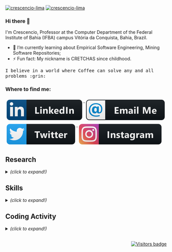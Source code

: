 [![crescencio-lima](https://img.shields.io/badge/crescencio--lima-website-green?colorA=61c265&colorB=4CAF50&style=for-the-badge)](https://www.crescenciolima.com)
[![crescencio-lima](https://img.shields.io/badge/crescencio--lima-channel-green?colorA=ef5350&colorB=d32f2f&style=for-the-badge)](https://www.youtube.com/c/CrescencioLima/)



### Hi there 👋


<!--
**cretchas/cretchas** is a ✨ _special_ ✨ repository because its `README.md` (this file) appears on your GitHub profile.

Here are some ideas to get you started:

- 🔭 I’m currently working on ...
- 🌱 I’m currently learning ...
- 👯 I’m looking to collaborate on ...
- 🤔 I’m looking for help with ...
- 💬 Ask me about ...
- 📫 How to reach me: ...
- 😄 Pronouns: ...
- ⚡ Fun fact: ...


### Talking about me

<img width="18" src="https://upload.wikimedia.org/wikipedia/en/0/05/Flag_of_Brazil.svg" alt="Brazil" />
<img width="16" src="https://upload.wikimedia.org/wikipedia/commons/2/28/Bandeira_da_Bahia.svg" alt="Bahia" />
-->

<p>
  I'm Crescencio, Professor at the Computer Department of the Federal Institute of Bahia (IFBA) campus Vitória da Conquista, Bahia, Brazil.
</p>

- 🔭 I’m currently learning about Empirical Software Engineering, Mining Software Repositories; 
- ⚡ Fun fact: My nickname is CRETCHAS since childhood.

<samp>
    I believe in a world where Coffee can solve any and all problems :grin:
  </samp>

### Where to find me:

<a href="https://www.linkedin.com/in/crescencio-lima-63b66320/">
    <img src="svg/social/linkedin.svg" alt="linkedin" style="vertical-align:top; margin:6px 4px">
</a>

<a href="mailto:crescencio@ifba.edu.br">
    <img src="svg/social/email_me.svg" alt="email_me" style="vertical-align:top; margin:6px 4px">
</a>

<a href="https://twitter.com/cretchas">
  <img src="svg/social/twitter.svg" alt="twitter" style="vertical-align:top; margin:6px 4px">
</a>

<a href="http://instagram.com/cretchas/">
  <img src="svg/social/instagram.svg" alt="instagram" style="vertical-align:top; margin:6px 4px">
</a>

<br/>

## Research

<details>
  <summary> <b> </b> <i>(click to expand!)</i> </summary>
  <br />

### Curriculum Vitae
<a href="http://lattes.cnpq.br/9104143705992817">
  <img src="svg/academic/lattes.svg" alt="lattes" style="vertical-align:top; margin:6px 4px">
</a>

<a href="https://orcid.org/0000-0002-0286-2056">
  <img src="svg/academic/ORCID.svg" alt="orcid" style="vertical-align:top; margin:6px 4px">
</a>

### Publications
<a href="https://ifba.academia.edu/CrescencioRodriguesLimaNeto">
  <img src="svg/academic/academia.svg" alt="academia" style="vertical-align:top; margin:6px 4px">
</a>

<a href="http://dblp.uni-trier.de/pers/hd/n/Neto:Crescencio_Rodrigues_Lima">
  <img src="svg/academic/DBLP.svg" alt="dblp" style="vertical-align:top; margin:6px 4px">
</a>

<a href="https://scholar.google.com.br/citations?user=0DzUe-YAAAAJ&hl=en">
  <img src="svg/academic/Google_Scholar.svg" alt="Google Scholar" style="vertical-align:top; margin:6px 4px">
</a>

<a href="https://www.researchgate.net/profile/Crescencio_Lima">
  <img src="svg/academic/Research_Gate.svg" alt="Research Gate" style="vertical-align:top; margin:6px 4px">
</a>

<!-- ARVIX, ZENODO -->

</details>

## Skills

<details>
  <summary> <b> </b> <i>(click to expand!)</i> </summary>
  <br />


### Programming Languages
  
<a href="https://www.java.com/en/" target="blank">
<code><img src="svg/dev/languages/java.svg" alt="java" style="vertical-align:top; margin:4px"></code></a>
<a href="#">
<code><img src="svg/dev/languages/python.svg" alt="python" style="vertical-align:top; margin:6px 4px"></code>
</a>
<code><img height="32" src="https://upload.wikimedia.org/wikipedia/commons/thumb/9/92/LaTeX_logo.svg/2560px-LaTeX_logo.svg.png" alt="Latex"/></code>
  <a href="#">
    <img src="svg/dev/languages/html.svg" alt="html" style="vertical-align:top; margin:6px 4px">
  </a>
  <a href="#">
    <img src="svg/dev/languages/css3.svg" alt="css3" style="vertical-align:top; margin:6px 4px">
  </a>  
  <a href="#">
    <img src="svg/dev/languages/r.svg" alt="r" style="vertical-align:top; margin:6px 4px">
  </a>  



### Frameworks

   <a href="#">
    <img src="svg/dev/frameworks/bootstrap.svg" alt="bootstrap" style="vertical-align:top; margin:6px 4px">
  </a>  
   <a href="#">
    <img src="svg/dev/frameworks/django.svg" alt="django" style="vertical-align:top; margin:6px 4px">
  </a>  

<code><img height="32" src="https://junit.org/junit4/images/junit5-banner.png" alt="JUnit"/></code>



### DataBases

<code><img height="32" src="https://raw.githubusercontent.com/github/explore/80688e429a7d4ef2fca1e82350fe8e3517d3494d/topics/mysql/mysql.png" alt="MySQL"/></code>
<code><img height="32" src="https://raw.githubusercontent.com/github/explore/80688e429a7d4ef2fca1e82350fe8e3517d3494d/topics/postgresql/postgresql.png" alt="PostegreSQL"/></code>



### DevOps

<code><img height="32" src="https://raw.githubusercontent.com/github/explore/80688e429a7d4ef2fca1e82350fe8e3517d3494d/topics/git/git.png" alt="Git"/></code>
  <a href="#">
    <img src="svg/dev/tools/docker.svg" alt="docker" style="vertical-align:top; margin:6px 4px">
  </a> 

Heroku

### Tools

  <a href="#">
    <img src="svg/dev/tools/eclipse.svg" alt="eclipse" style="vertical-align:top; margin:6px 4px">
  </a> 
  <a href="#">
    <img src="svg/dev/tools/jetbrains_intellij.svg" alt="jetbrains_intellij" style="vertical-align:top; margin:6px 4px">
  </a> 
  <a href="#">
    <img src="svg/dev/tools/jetbrains_pycharm.svg" alt="jetbrains_pycharm" style="vertical-align:top; margin:6px 4px">
  </a> 
  <a href="#">
    <img src="svg/dev/tools/visualstudio_code.svg" alt="visualstudio_code" style="vertical-align:top; margin:6px 4px">
  </a> 
  <a href="#">
    <img src="svg/dev/tools/vmware.svg" alt="vmware" style="vertical-align:top; margin:6px 4px">
  </a> 
  <a href="#">
    <img src="svg/dev/tools/xcode.svg" alt="xcode" style="vertical-align:top; margin:6px 4px">
  </a> 


### Devices
  <a href="#">
    <img src="svg/devices/mac.svg" alt="mac" style="vertical-align:top; margin:6px 4px">
  </a>  

  <a href="#">
    <img src="svg/devices/playstation.svg" alt="playstation" style="vertical-align:top; margin:6px 4px">
  </a>  

  <a href="#">
    <img src="svg/devices/raspberrypi.svg" alt="raspberrypi" style="vertical-align:top; margin:6px 4px">
  </a>  

</details>

## Coding Activity

<details>
  <summary> <b> </b> <i>(click to expand!)</i> </summary>
  <br />

[![Top Langs](https://github-readme-stats.vercel.app/api/top-langs/?username=cretchas&layout=compact&show_icons=true&theme=default)](https://github.com/anuraghazra/github-readme-stats)

<!--
<br/>
<p align="center">
   <img src="https://github-readme-stats.vercel.app/api/top-langs/?username=cretchas&layout=compact&theme=tokyonight" alt="Crescencio's languages" />
</p>
-->

<br/>

<p align="left">
  <img src="https://github-readme-stats.vercel.app/api?username=cretchas&show_icons=true&theme=default" alt="Crescencio's github stats" />
</p>

<br/>

<p align="left">
  <img src="https://github-readme-streak-stats.herokuapp.com/?user=cretchas&theme=default" alt="Crescencio's github stats" />
</p>

</details>
<br/>

<p align="right">
  <a href="https://badges.pufler.dev">
      <img src="https://badges.pufler.dev/visits/cretchas/cretchas" alt="Visitors badge" />
   </a>
</p>


